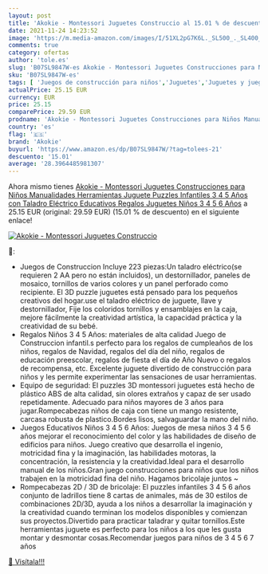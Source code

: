 ```yaml
---
layout: post
title: 'Akokie - Montessori Juguetes Construccio al 15.01 % de descuento'
date: 2021-11-24 14:23:52
image: 'https://m.media-amazon.com/images/I/51XL2pG7K6L._SL500_._SL400_.jpg'
comments: true
category: ofertas
author: 'tole.es'
slug: 'B07SL9847W-es Akokie - Montessori Juguetes Construcciones para Niños...'
sku: 'B07SL9847W-es'
tags: [ 'Juegos de construcción para niños','Juguetes','Juguetes y juegos','akokie','juguetes','puzzles', ]
actualPrice: 25.15 EUR
currency: EUR
price: 25.15
comparePrice: 29.59 EUR
prodname: 'Akokie - Montessori Juguetes Construcciones para Niños Manualidades Herramientas Juguete Puzzles Infantiles 3 4 5 Años con Taladro Eléctrico Educativos Regalos Juguetes Niños 3 4 5 6 Años'
country: 'es'
flag: '🇪🇸'
brand: 'Akokie'
buyurl: 'https://www.amazon.es/dp/B07SL9847W/?tag=tolees-21'
descuento: '15.01'
average: '28.3964485981307'
---
```


Ahora mismo tienes [Akokie - Montessori Juguetes Construcciones para Niños Manualidades Herramientas Juguete Puzzles Infantiles 3 4 5 Años con Taladro Eléctrico Educativos Regalos Juguetes Niños 3 4 5 6 Años](https://www.amazon.es/dp/B07SL9847W/?tag=tolees-21) a 25.15 EUR (original: 29.59 EUR) (15.01 %  de descuento) en el siguiente enlace!

[![Akokie - Montessori Juguetes Construccio](https://m.media-amazon.com/images/I/51XL2pG7K6L._SL500_._SL400_.jpg)](https://www.amazon.es/dp/B07SL9847W/?tag=tolees-21)

🔎:

- Juegos de Construccion Incluye 223 piezas:Un taladro eléctrico(se requieren 2 AA pero no están incluidos), un destornillador, paneles de mosaico, tornillos de varios colores y un panel perforado como recipiente. El 3D puzzle juguetes está pensado para los pequeños creativos del hogar.use el taladro eléctrico de juguete, llave y destornillador, Fije los coloridos tornillos y ensamblajes en la caja, mejore fácilmente la creatividad artística, la capacidad práctica y la creatividad de su bebé.
- Regalos Niños 3 4 5 Años: materiales de alta calidad Juego de Construccion infantil.s perfecto para los regalos de cumpleaños de los niños, regalos de Navidad, regalos del día del niño, regalos de educación preescolar, regalos de fiesta el día de Año Nuevo o regalos de recompensa, etc. Excelente juguete divertido de construcción para niños y les permite experimentar las sensaciones de usar herramientas.
- Equipo de seguridad: El puzzles 3D montessori juguetes está hecho de plástico ABS de alta calidad, sin olores extraños y capaz de ser usado repetidamente. Adecuado para niños mayores de 3 años para jugar.Rompecabezas niños de caja con tiene un mango resistente, carcasa robusta de plastico.Bordes lisos, salvaguardar la mano del niño.
- Juegos Educativos Niños 3 4 5 6 Años: Juegos de mesa niños 3 4 5 6 años mejorar el reconocimiento del color y las habilidades de diseño de edificios para niños. Juego creativo que desarrolla el ingenio, motricidad fina y la imaginación, las habilidades motoras, la concentración, la resistencia y la creatividad.Ideal para el desarrollo manual de los niños.Gran juego construcciones para niños que los niños trabajen en la motricidad fina del niño. Hagamos bricolaje juntos ~
- Rompecabezas 2D / 3D de bricolaje: El puzzles infantiles 3 4 5 6 años conjunto de ladrillos tiene 8 cartas de animales, más de 30 estilos de combinaciones 2D/3D, ayuda a los niños a desarrollar la imaginación y la creatividad cuando terminan los modelos disponibles y comienzan sus proyectos.Divertido para practicar taladrar y quitar tornillos.Este herramientas juguete es perfecto para los niños a los que les gusta montar y desmontar cosas.Recomendar juegos para niños de 3 4 5 6 7 años

[🛒 Visítala!!!](https://www.amazon.es/dp/B07SL9847W/?tag=tolees-21)
